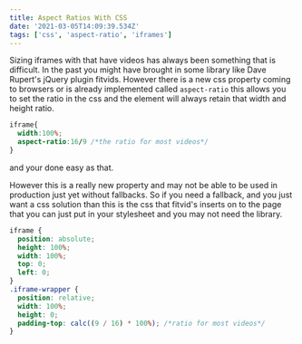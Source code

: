 ```yaml
---
title: Aspect Ratios With CSS
date: '2021-03-05T14:09:39.534Z'
tags: ['css', 'aspect-ratio', 'iframes']
---
```


Sizing iframes with that have videos has always been something that is difficult. In the past you might have brought in some library like Dave Rupert's jQuery plugin fitvids. However there is a new css property coming to browsers or is already implemented called `aspect-ratio` this allows you to set the ratio in the css and the element will always retain that width and height ratio.

```css
iframe{
  width:100%;
  aspect-ratio:16/9 /*the ratio for most videos*/
}
```
and your done easy as that.

However this is a really new property and may not be able to be used in production just yet without fallbacks. So if you need a fallback, and you just want a css solution than this is the css that fitvid's inserts on to the page that you can just put in your stylesheet and you may not need the library.

```css
iframe {
  position: absolute;
  height: 100%;
  width: 100%;
  top: 0;
  left: 0;
}
.iframe-wrapper {
  position: relative;
  width: 100%;
  height: 0;
  padding-top: calc((9 / 16) * 100%); /*ratio for most videos*/
}
```

